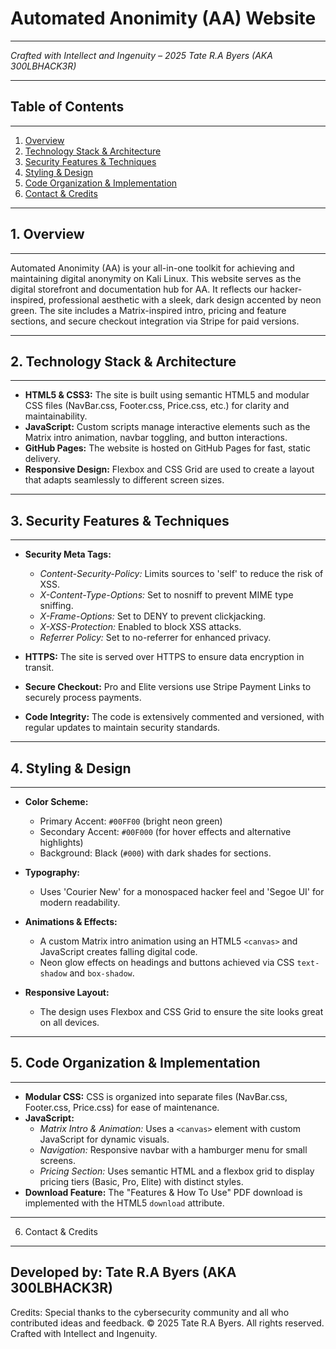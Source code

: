 # Automated Anonimity (AA) Website
----------------------------------
*Crafted with Intellect and Ingenuity – 2025 Tate R.A Byers (AKA 300LBHACK3R)*

---

## Table of Contents
-----------------------
1. [Overview](#overview)
2. [Technology Stack & Architecture](#technology-stack--architecture)
3. [Security Features & Techniques](#security-features--techniques)
4. [Styling & Design](#styling--design)
5. [Code Organization & Implementation](#code-organization--implementation)
6. [Contact & Credits](#contact--credits)

---

## 1. Overview
---------------
Automated Anonimity (AA) is your all-in-one toolkit for achieving and maintaining digital anonymity on Kali Linux. This website serves as the digital storefront and documentation hub for AA. It reflects our hacker-inspired, professional aesthetic with a sleek, dark design accented by neon green. The site includes a Matrix-inspired intro, pricing and feature sections, and secure checkout integration via Stripe for paid versions.

---

## 2. Technology Stack & Architecture
--------------------------------------
- **HTML5 & CSS3:** The site is built using semantic HTML5 and modular CSS files (NavBar.css, Footer.css, Price.css, etc.) for clarity and maintainability.
- **JavaScript:** Custom scripts manage interactive elements such as the Matrix intro animation, navbar toggling, and button interactions.
- **GitHub Pages:** The website is hosted on GitHub Pages for fast, static delivery.
- **Responsive Design:** Flexbox and CSS Grid are used to create a layout that adapts seamlessly to different screen sizes.

---

## 3. Security Features & Techniques
-------------------------------------
- **Security Meta Tags:**  
  - *Content-Security-Policy:* Limits sources to 'self' to reduce the risk of XSS.  
  - *X-Content-Type-Options:* Set to nosniff to prevent MIME type sniffing.  
  - *X-Frame-Options:* Set to DENY to prevent clickjacking.  
  - *X-XSS-Protection:* Enabled to block XSS attacks.  
  - *Referrer Policy:* Set to no-referrer for enhanced privacy.

- **HTTPS:** The site is served over HTTPS to ensure data encryption in transit.
- **Secure Checkout:** Pro and Elite versions use Stripe Payment Links to securely process payments.
- **Code Integrity:** The code is extensively commented and versioned, with regular updates to maintain security standards.

---

## 4. Styling & Design
----------------------
- **Color Scheme:**  
  - Primary Accent: `#00FF00` (bright neon green)  
  - Secondary Accent: `#00F000` (for hover effects and alternative highlights)  
  - Background: Black (`#000`) with dark shades for sections.

- **Typography:**  
  - Uses 'Courier New' for a monospaced hacker feel and 'Segoe UI' for modern readability.

- **Animations & Effects:**  
  - A custom Matrix intro animation using an HTML5 `<canvas>` and JavaScript creates falling digital code.  
  - Neon glow effects on headings and buttons achieved via CSS `text-shadow` and `box-shadow`.

- **Responsive Layout:**  
  - The design uses Flexbox and CSS Grid to ensure the site looks great on all devices.

---

## 5. Code Organization & Implementation
-----------------------------------------
- **Modular CSS:** CSS is organized into separate files (NavBar.css, Footer.css, Price.css) for ease of maintenance.
- **JavaScript:**  
  - *Matrix Intro & Animation:* Uses a `<canvas>` element with custom JavaScript for dynamic visuals.  
  - *Navigation:* Responsive navbar with a hamburger menu for small screens.  
  - *Pricing Section:* Uses semantic HTML and a flexbox grid to display pricing tiers (Basic, Pro, Elite) with distinct styles.
- **Download Feature:** The "Features & How To Use" PDF download is implemented with the HTML5 `download` attribute.

---

6. Contact & Credits
 ----------------------
Developed by:
Tate R.A Byers (AKA 300LBHACK3R)
----------------------------
Credits:
Special thanks to the cybersecurity community and all who contributed ideas and feedback.
© 2025 Tate R.A Byers. All rights reserved.
Crafted with Intellect and Ingenuity.
